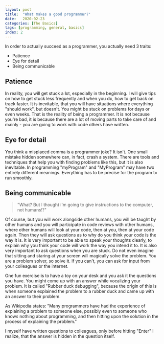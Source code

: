 ```yaml
---
layout: post
title:  "What makes a good programmer?"
date:   2020-02-23
categories: [The Basics]
tags: [programming, general, basics]
index: 2
---
```


In order to actually succeed as a programmer, you actually need 3 traits:

* Patience
* Eye for detail
* Being communicable

## Patience

In reality, you will get stuck a lot, especially in the beginning. I will give tips on how to get stuck less frequently and when you do, how to get back on track faster. It is inevitable, that you will have situations where everything "should work", but doesn't. You might be stuck on problems for days or even weeks. That is the reality of being a programmer. It is not because you're bad, it is because there are a lot of moving parts to take care of and mainly - you are going to work with code others have written.

## Eye for detail

You think a misplaced comma is a programmer joke? It isn't. One small mistake hidden somewhere can, in fact, crash a system. There are tools and techniques that help you with finding problems like this, but it is also inevitable. In programming "myProgram" and "MyProgram" may have two entirely different meanings. Everything has to be precise for the program to run smoothly.

## Being communicable

> "What? But I thought i'm going to give instructions to the computer, not humans!?"

Of course, but you will work alongside other humans, you will be taught by other humans and you will participate in code reviews with other humans, where other humans will look at your code, then at you, then at your code again. Then they will ask questions as to why do you think your code is the way it is. It is very important to be able to speak your thoughts clearly, to explain why you think your code will work the way you intend it to. It is also very important to ask questions when you are stuck. Do not even imagine that sitting and staring at your screen will magically solve the problem. You are a problem solver, so solve it. If you can't, you can ask for input from your colleagues or the internet.

One fun exercise is to have a toy on your desk and you ask it the questions you have. You might come up with an answer while vocalizing your problem. It is called "Rubber duck debugging", because the origin of this is when someone explained the problem to a rubber duck and came up with an answer to their problem.

As Wikipedia states: "Many programmers have had the experience of explaining a problem to someone else, possibly even to someone who knows nothing about programming, and then hitting upon the solution in the process of explaining the problem."

I myself have written questions to colleagues, only before hitting "Enter" I realize, that the answer is hidden in the question itself.


